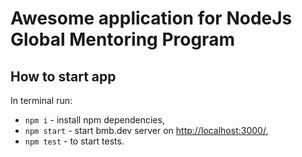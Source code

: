 # Awesome application for NodeJs Global Mentoring Program

## How to start app

In terminal run:

* `npm i` - install npm dependencies,
* `npm start` - start bmb.dev server on [http://localhost:3000/](http://localhost:3000/),
* `npm test` - to start tests. 
